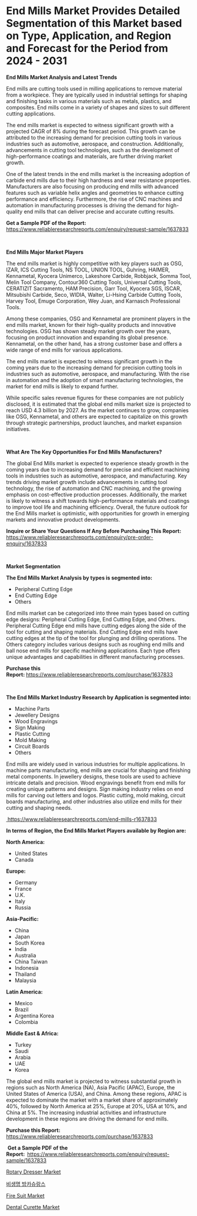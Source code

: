 <p><h1>End Mills Market Provides Detailed Segmentation of this Market based on Type, Application, and Region and Forecast for the Period from 2024 - 2031</h1></p><p><strong>End Mills Market Analysis and Latest Trends</strong></p>
<p><p>End mills are cutting tools used in milling applications to remove material from a workpiece. They are typically used in industrial settings for shaping and finishing tasks in various materials such as metals, plastics, and composites. End mills come in a variety of shapes and sizes to suit different cutting applications.</p><p>The end mills market is expected to witness significant growth with a projected CAGR of 8% during the forecast period. This growth can be attributed to the increasing demand for precision cutting tools in various industries such as automotive, aerospace, and construction. Additionally, advancements in cutting tool technologies, such as the development of high-performance coatings and materials, are further driving market growth.</p><p>One of the latest trends in the end mills market is the increasing adoption of carbide end mills due to their high hardness and wear resistance properties. Manufacturers are also focusing on producing end mills with advanced features such as variable helix angles and geometries to enhance cutting performance and efficiency. Furthermore, the rise of CNC machines and automation in manufacturing processes is driving the demand for high-quality end mills that can deliver precise and accurate cutting results.</p></p>
<p><strong>Get a Sample PDF of the Report:&nbsp;</strong> <a href="https://www.reliableresearchreports.com/enquiry/request-sample/1637833">https://www.reliableresearchreports.com/enquiry/request-sample/1637833</a></p>
<p>&nbsp;</p>
<p><strong>End Mills Major Market Players</strong></p>
<p><p>The end mills market is highly competitive with key players such as OSG, IZAR, ICS Cutting Tools, NS TOOL, UNION TOOL, Guhring, HAIMER, Kennametal, Kyocera Unimerco, Lakeshore Carbide, Robbjack, Somma Tool, Melin Tool Company, Contour360 Cutting Tools, Universal Cutting Tools, CERATIZIT Sacramento, HAM Precision, Garr Tool, Kyocera SGS, ISCAR, Mitsubishi Carbide, Seco, WIDIA, Walter, Li-Hsing Carbide Cutting Tools, Harvey Tool, Emuge Corporation, Wey Juan, and Karnasch Professional Tools.</p><p>Among these companies, OSG and Kennametal are prominent players in the end mills market, known for their high-quality products and innovative technologies. OSG has shown steady market growth over the years, focusing on product innovation and expanding its global presence. Kennametal, on the other hand, has a strong customer base and offers a wide range of end mills for various applications.</p><p>The end mills market is expected to witness significant growth in the coming years due to the increasing demand for precision cutting tools in industries such as automotive, aerospace, and manufacturing. With the rise in automation and the adoption of smart manufacturing technologies, the market for end mills is likely to expand further.</p><p>While specific sales revenue figures for these companies are not publicly disclosed, it is estimated that the global end mills market size is projected to reach USD 4.3 billion by 2027. As the market continues to grow, companies like OSG, Kennametal, and others are expected to capitalize on this growth through strategic partnerships, product launches, and market expansion initiatives.</p></p>
<p>&nbsp;</p>
<p><strong>What Are The Key Opportunities For End Mills Manufacturers?</strong></p>
<p><p>The global End Mills market is expected to experience steady growth in the coming years due to increasing demand for precise and efficient machining tools in industries such as automotive, aerospace, and manufacturing. Key trends driving market growth include advancements in cutting tool technology, the rise of automation and CNC machining, and the growing emphasis on cost-effective production processes. Additionally, the market is likely to witness a shift towards high-performance materials and coatings to improve tool life and machining efficiency. Overall, the future outlook for the End Mills market is optimistic, with opportunities for growth in emerging markets and innovative product developments.</p></p>
<p><strong>Inquire or Share Your Questions If Any Before Purchasing This Report:</strong> <a href="https://www.reliableresearchreports.com/enquiry/pre-order-enquiry/1637833">https://www.reliableresearchreports.com/enquiry/pre-order-enquiry/1637833</a></p>
<p>&nbsp;</p>
<p><strong>Market Segmentation</strong></p>
<p><strong>The End Mills Market Analysis by types is segmented into:</strong></p>
<p><ul><li>Peripheral Cutting Edge</li><li>End Cutting Edge</li><li>Others</li></ul></p>
<p><p>End mills market can be categorized into three main types based on cutting edge designs: Peripheral Cutting Edge, End Cutting Edge, and Others. Peripheral Cutting Edge end mills have cutting edges along the side of the tool for cutting and shaping materials. End Cutting Edge end mills have cutting edges at the tip of the tool for plunging and drilling operations. The Others category includes various designs such as roughing end mills and ball nose end mills for specific machining applications. Each type offers unique advantages and capabilities in different manufacturing processes.</p></p>
<p><strong>Purchase this Report:&nbsp;</strong><a href="https://www.reliableresearchreports.com/purchase/1637833">https://www.reliableresearchreports.com/purchase/1637833</a></p>
<p>&nbsp;</p>
<p><strong>The End Mills Market Industry Research by Application is segmented into:</strong></p>
<p><ul><li>Machine Parts</li><li>Jewellery Designs</li><li>Wood Engravings</li><li>Sign Making</li><li>Plastic Cutting</li><li>Mold Making</li><li>Circuit Boards</li><li>Others</li></ul></p>
<p><p>End mills are widely used in various industries for multiple applications. In machine parts manufacturing, end mills are crucial for shaping and finishing metal components. In jewellery designs, these tools are used to achieve intricate details and precision. Wood engravings benefit from end mills for creating unique patterns and designs. Sign making industry relies on end mills for carving out letters and logos. Plastic cutting, mold making, circuit boards manufacturing, and other industries also utilize end mills for their cutting and shaping needs.</p></p>
<p><a href="https://www.reliableresearchreports.com/end-mills-r1637833">&nbsp;https://www.reliableresearchreports.com/end-mills-r1637833</a></p>
<p><strong>In terms of Region, the End Mills Market Players available by Region are:</strong></p>
<p>
    <p> <strong> North America: </strong>
        <ul>
            <li>United States</li>
            <li>Canada</li>
        </ul>
        </p> 
    <p> <strong> Europe: </strong>
        <ul>
            <li>Germany</li>
            <li>France</li>
            <li>U.K.</li>
            <li>Italy</li>
            <li>Russia</li>
        </ul>
        </p> 
    <p> <strong> Asia-Pacific: </strong>
        <ul>
            <li>China</li>
            <li>Japan</li>
            <li>South Korea</li>
            <li>India</li>
            <li>Australia</li>
            <li>China Taiwan</li>
            <li>Indonesia</li>
            <li>Thailand</li>
            <li>Malaysia</li>
        </ul>
        </p> 
    <p> <strong> Latin America: </strong>
        <ul>
            <li>Mexico</li>
            <li>Brazil</li>
            <li>Argentina Korea</li>
            <li>Colombia</li>
        </ul>
        </p> 
    <p> <strong> Middle East & Africa: </strong>
        <ul>
            <li>Turkey</li>
            <li>Saudi</li>
            <li>Arabia</li>
            <li>UAE</li>
            <li>Korea</li>
        </ul>
    </p>
    </p>
<p><p>The global end mills market is projected to witness substantial growth in regions such as North America (NA), Asia Pacific (APAC), Europe, the United States of America (USA), and China. Among these regions, APAC is expected to dominate the market with a market share of approximately 40%, followed by North America at 25%, Europe at 20%, USA at 10%, and China at 5%. The increasing industrial activities and infrastructure development in these regions are driving the demand for end mills.</p></p>
<p><strong>Purchase this Report: </strong><a href="https://www.reliableresearchreports.com/purchase/1637833">https://www.reliableresearchreports.com/purchase/1637833</a></p>
<p>&nbsp;<strong>Get a Sample PDF of the Report:&nbsp;&nbsp;</strong><a href="https://www.reliableresearchreports.com/enquiry/request-sample/1637833">https://www.reliableresearchreports.com/enquiry/request-sample/1637833</a></p>
<p><strong></strong></p>
<p><p><a href="https://github.com/okotobwrhuteie/Market-Research-Report-List-3/blob/main/rotary-dresser-market.md">Rotary Dresser Market</a></p><p><a href="https://github.com/mdmazharulnwr786/Market-Research-Report-List-2/blob/main/713479281112.md">비생명 방카슈랑스</a></p><p><a href="https://github.com/LeilaniWyman2021/Market-Research-Report-List-2/blob/main/fire-suit-market.md">Fire Suit Market</a></p><p><a href="https://github.com/nhteumcc68/Market-Research-Report-List-1/blob/main/dental-curette-market.md">Dental Curette Market</a></p></p>